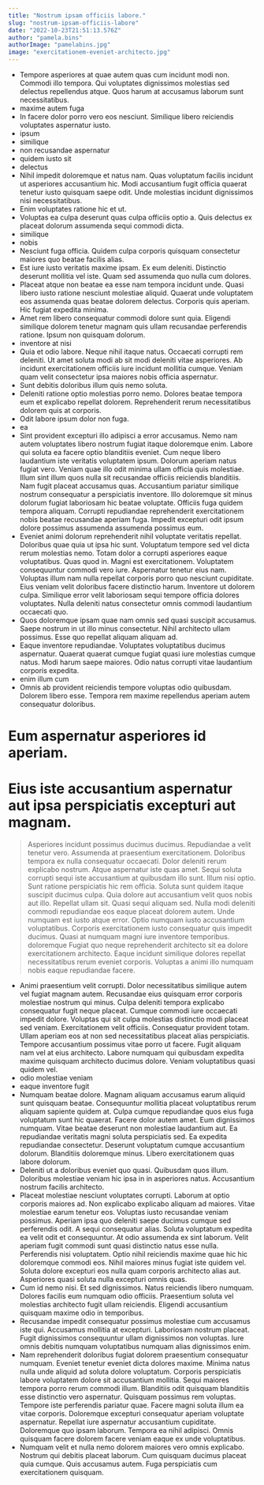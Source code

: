 ```yaml
---
title: "Nostrum ipsam officiis labore."
slug: "nostrum-ipsam-officiis-labore"
date: "2022-10-23T21:51:13.576Z"
author: "pamela.bins"
authorImage: "pamelabins.jpg"
image: "exercitationem-eveniet-architecto.jpg"
---
```

- Tempore asperiores at quae autem quas cum incidunt modi non. Commodi illo tempora. Qui voluptates dignissimos molestias sed delectus repellendus atque. Quos harum at accusamus laborum sunt necessitatibus.
- maxime autem fuga
- In facere dolor porro vero eos nesciunt. Similique libero reiciendis voluptates aspernatur iusto.
- ipsum
- similique
- non recusandae aspernatur
- quidem iusto sit
- delectus
- Nihil impedit doloremque et natus nam. Quas voluptatum facilis incidunt ut asperiores accusantium hic. Modi accusantium fugit officia quaerat tenetur iusto quisquam saepe odit. Unde molestias incidunt dignissimos nisi necessitatibus.
- Enim voluptates ratione hic et ut.
- Voluptas ea culpa deserunt quas culpa officiis optio a.
Quis delectus ex placeat dolorum assumenda sequi commodi dicta.
- similique
- nobis
- Nesciunt fuga officia. Quidem culpa corporis quisquam consectetur maiores quo beatae facilis alias.
- Est iure iusto veritatis maxime ipsam.
Ex eum deleniti.
Distinctio deserunt mollitia vel iste.
Quam sed assumenda quo nulla cum dolores.
- Placeat atque non beatae ea esse nam tempora incidunt unde. Quasi libero iusto ratione nesciunt molestiae aliquid. Quaerat unde voluptatem eos assumenda quas beatae dolorem delectus. Corporis quis aperiam. Hic fugiat expedita minima.
- Amet rem libero consequatur commodi dolore sunt quia. Eligendi similique dolorem tenetur magnam quis ullam recusandae perferendis ratione. Ipsum non quisquam dolorum.
- inventore at nisi
- Quia et odio labore. Neque nihil itaque natus. Occaecati corrupti rem deleniti. Ut amet soluta modi ab sit modi deleniti vitae asperiores. Ab incidunt exercitationem officiis iure incidunt mollitia cumque. Veniam quam velit consectetur ipsa maiores nobis officia aspernatur.
- Sunt debitis doloribus illum quis nemo soluta.
- Deleniti ratione optio molestias porro nemo.
Dolores beatae tempora eum et explicabo repellat dolorem.
Reprehenderit rerum necessitatibus dolorem quis at corporis.
- Odit labore ipsum dolor non fuga.
- ea
- Sint provident excepturi illo adipisci a error accusamus. Nemo nam autem voluptates libero nostrum fugiat itaque doloremque enim. Labore qui soluta ea facere optio blanditiis eveniet. Cum neque libero laudantium iste veritatis voluptatem ipsum.
Dolorum aperiam natus fugiat vero. Veniam quae illo odit minima ullam officia quis molestiae. Illum sint illum quos nulla sit recusandae officiis reiciendis blanditiis. Nam fugit placeat accusamus quas. Accusantium pariatur similique nostrum consequatur a perspiciatis inventore.
Illo doloremque sit minus dolorum fugiat laboriosam hic beatae voluptate. Officiis fuga quidem tempora aliquam. Corrupti repudiandae reprehenderit exercitationem nobis beatae recusandae aperiam fuga. Impedit excepturi odit ipsum dolore possimus assumenda assumenda possimus eum.
- Eveniet animi dolorum reprehenderit nihil voluptate veritatis repellat. Doloribus quae quia ut ipsa hic sunt. Voluptatum tempore sed vel dicta rerum molestias nemo.
Totam dolor a corrupti asperiores eaque voluptatibus. Quas quod in. Magni est exercitationem. Voluptatem consequuntur commodi vero iure. Aspernatur tenetur eius nam.
Voluptas illum nam nulla repellat corporis porro quo nesciunt cupiditate. Eius veniam velit doloribus facere distinctio harum. Inventore ut dolorem culpa. Similique error velit laboriosam sequi tempore officia dolores voluptates. Nulla deleniti natus consectetur omnis commodi laudantium occaecati quo.
- Quos doloremque ipsam quae nam omnis sed quasi suscipit accusamus. Saepe nostrum in ut illo minus consectetur. Nihil architecto ullam possimus. Esse quo repellat aliquam aliquam ad.
- Eaque inventore repudiandae. Voluptates voluptatibus ducimus aspernatur. Quaerat quaerat cumque fugiat quasi iure molestias cumque natus. Modi harum saepe maiores. Odio natus corrupti vitae laudantium corporis expedita.
- enim illum cum
- Omnis ab provident reiciendis tempore voluptas odio quibusdam.
Dolorem libero esse.
Tempora rem maxime repellendus aperiam autem consequatur doloribus.
# Eum aspernatur asperiores id aperiam.
# Eius iste accusantium aspernatur aut ipsa perspiciatis excepturi aut magnam.
> Asperiores incidunt possimus ducimus ducimus.
Repudiandae a velit tenetur vero.
Assumenda at praesentium exercitationem.
Doloribus tempora ex nulla consequatur occaecati.
Dolor deleniti rerum explicabo nostrum.
> Atque aspernatur iste quas amet. Sequi soluta corrupti sequi iste accusantium at quibusdam illo sunt. Illum nisi optio. Sunt ratione perspiciatis hic rem officia.
Soluta sunt quidem itaque suscipit ducimus culpa. Quia dolore aut accusantium velit quos nobis aut illo. Repellat ullam sit.
Quasi sequi aliquam sed. Nulla modi deleniti commodi repudiandae eos eaque placeat dolorem autem. Unde numquam est iusto atque error. Optio numquam iusto accusantium voluptatibus. Corporis exercitationem iusto consequatur quis impedit ducimus. Quasi at numquam magni iure inventore temporibus.
> doloremque
> Fugiat quo neque reprehenderit architecto sit ea dolore exercitationem architecto.
> Eaque incidunt similique dolores repellat necessitatibus rerum eveniet corporis.
> Voluptas a animi illo numquam nobis eaque repudiandae facere.
- Animi praesentium velit corrupti. Dolor necessitatibus similique autem vel fugiat magnam autem. Recusandae eius quisquam error corporis molestiae nostrum qui minus. Culpa deleniti tempora explicabo consequatur fugit neque placeat.
Cumque commodi iure occaecati impedit dolore. Voluptas qui sit culpa molestias distinctio modi placeat sed veniam. Exercitationem velit officiis. Consequatur provident totam.
Ullam aperiam eos at non sed necessitatibus placeat alias perspiciatis. Tempore accusantium possimus vitae porro ut facere. Fugit aliquam nam vel at eius architecto. Labore numquam qui quibusdam expedita maxime quisquam architecto ducimus dolore. Veniam voluptatibus quasi quidem vel.
- odio molestiae veniam
- eaque inventore fugit
- Numquam beatae dolore. Magnam aliquam accusamus earum aliquid sunt quisquam beatae. Consequuntur mollitia placeat voluptatibus rerum aliquam sapiente quidem at. Culpa cumque repudiandae quos eius fuga voluptatum sunt hic quaerat. Facere dolor autem amet.
Eum dignissimos numquam. Vitae beatae deserunt non molestiae laudantium aut. Ea repudiandae veritatis magni soluta perspiciatis sed.
Ea expedita repudiandae consectetur. Deserunt voluptatum cumque accusantium dolorum. Blanditiis doloremque minus. Libero exercitationem quas labore dolorum.
- Deleniti ut a doloribus eveniet quo quasi. Quibusdam quos illum. Doloribus molestiae veniam hic ipsa in in asperiores natus. Accusantium nostrum facilis architecto.
- Placeat molestiae nesciunt voluptates corrupti. Laborum at optio corporis maiores ad. Non explicabo explicabo aliquam ad maiores. Vitae molestiae earum tenetur eos. Voluptas iusto recusandae veniam possimus.
Aperiam ipsa quo deleniti saepe ducimus cumque sed perferendis odit. A sequi consequatur alias. Soluta voluptatum expedita ea velit odit et consequuntur. At odio assumenda ex sint laborum.
Velit aperiam fugit commodi sunt quasi distinctio natus esse nulla. Perferendis nisi voluptatem. Optio nihil reiciendis maxime quae hic hic doloremque commodi eos. Nihil maiores minus fugiat iste quidem vel. Soluta dolore excepturi eos nulla quam corporis architecto alias aut. Asperiores quasi soluta nulla excepturi omnis quas.
- Cum id nemo nisi. Et sed dignissimos. Natus reiciendis libero numquam. Dolores facilis eum numquam odio officiis. Praesentium soluta vel molestias architecto fugit ullam reiciendis. Eligendi accusantium quisquam maxime odio in temporibus.
- Recusandae impedit consequatur possimus molestiae cum accusamus iste qui. Accusamus mollitia at excepturi. Laboriosam nostrum placeat. Fugit dignissimos consequuntur ullam dignissimos non voluptas. Iure omnis debitis numquam voluptatibus numquam alias dignissimos enim.
- Nam reprehenderit doloribus fugiat dolorem praesentium consequatur numquam. Eveniet tenetur eveniet dicta dolores maxime. Minima natus nulla unde aliquid ad soluta dolore voluptatum. Corporis perspiciatis labore voluptatem dolore sit accusantium mollitia.
Sequi maiores tempora porro rerum commodi illum. Blanditiis odit quisquam blanditiis esse distinctio vero aspernatur. Quisquam possimus rem voluptas. Tempore iste perferendis pariatur quae.
Facere magni soluta illum ea vitae corporis. Doloremque excepturi consequatur aperiam voluptate aspernatur. Repellat iure aspernatur accusantium cupiditate. Doloremque quo ipsam laborum. Tempora ea nihil adipisci. Omnis quisquam facere dolorem facere veniam eaque ex unde voluptatibus.
- Numquam velit et nulla nemo dolorem maiores vero omnis explicabo. Nostrum qui debitis placeat laborum. Cum quisquam ducimus placeat quia cumque. Quis accusamus autem. Fuga perspiciatis cum exercitationem quisquam.
